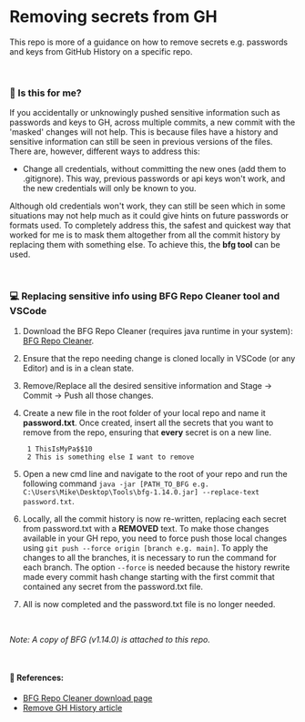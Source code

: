 # Removing secrets from GH
This repo is more of a guidance on how to remove secrets e.g. passwords and keys from GitHub History on a specific repo.

<br />

### 🙋 Is this for me?
If you accidentally or unknowingly pushed sensitive information such as passwords and keys to GH, across multiple commits, a new commit with the 'masked' changes will not help. This is because files have a history and sensitive information can still be seen in previous versions of the files. There are, however, different ways to address this:

- Change all credentials, without committing the new ones (add them to .gitignore). This way, previous passwords or api keys won't work, and the new credentials will only be known to you.

Although old credentials won't work, they can still be seen which in some situations may not help much as it could give hints on future passwords or formats used.
To completely address this, the safest and quickest way that worked for me is to mask them altogether from all the commit history by replacing them with something else.
To achieve this, the **bfg tool** can be used.

<br />

### 💻 Replacing sensitive info using **BFG Repo Cleaner** tool and VSCode
1. Download the BFG Repo Cleaner (requires java runtime in your system): [BFG Repo Cleaner](https://rtyley.github.io/bfg-repo-cleaner/).
2. Ensure that the repo needing change is cloned locally in VSCode (or any Editor) and is in a clean state.
3. Remove/Replace all the desired sensitive information and Stage -> Commit -> Push all those changes.
4. Create a new file in the root folder of your local repo and name it **password.txt**. Once created, insert all the secrets that you want to remove from the repo, ensuring that **every** secret is on a new line.

        1 ThisIsMyPa$$10
        2 This is something else I want to remove

5. Open a new cmd line and navigate to the root of your repo and run the following command `java -jar [PATH_TO_BFG e.g. C:\Users\Mike\Desktop\Tools\bfg-1.14.0.jar] --replace-text password.txt`.
6. Locally, all the commit history is now re-written, replacing each secret from password.txt with a **REMOVED** text. To make those changes available in your GH repo, you need to force push those local changes using `git push --force origin [branch e.g. main]`. To apply the changes to all the branches, it is necessary to run the command for each branch.
The option `--force` is needed because the history rewrite made every commit hash change starting with the first commit that contained any secret from the password.txt file.
7. All is now completed and the password.txt file is no longer needed.

<br />

*Note: A copy of BFG (v1.14.0) is attached to this repo.*

<br />

#### 🔗 References:
- [BFG Repo Cleaner download page](https://rtyley.github.io/bfg-repo-cleaner/)
- [Remove GH History article](https://www.claudiobernasconi.ch/2021/06/04/how-to-remove-secrets-from-git-history/)
